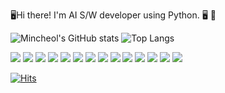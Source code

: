 
🖥️Hi there! I'm AI S/W developer using Python. 🖥️
🚆


![Mincheol's GitHub stats](https://github-readme-stats-git-addprogressrankicon-rickstaa.vercel.app/api?username=kimminchol1&hide_rank=true&line_height=20px)
![Top Langs](https://github-readme-stats.vercel.app/api/top-langs/?username=kimminchol1&layout=compact)


<img src="https://img.shields.io/badge/Python-3766AB?style=for-the-badge&logo=Python&logoColor=white"/>
<img src="https://img.shields.io/badge/Mysql-E6B91E?style=for-the-badge&logo=MySql&logoColor=black"/>
<img src="https://img.shields.io/badge/MariaDB-003545?style=for-the-badge&logo=MariaDB&logoColor=white"/>
<img src="https://img.shields.io/badge/FireBase-DD2C00?style=for-the-badge&logo=FireBase&logoColor=white">
<img src="https://img.shields.io/badge/Docker-2496ED?style=for-the-badge&logo=Docker&logoColor=white"/>

<img src="https://img.shields.io/badge/DJango-000000?style=for-the-badge&logo=DJango&logoColor=white">
<img src="https://img.shields.io/badge/Flask-000000?style=for-the-badge&logo=Flask&logoColor=white">
<img src="https://img.shields.io/badge/HTML5-E34F26?style=for-the-badge&logo=HTML5&logoColor=white">
<img src="https://img.shields.io/badge/CSS3-1572B6?style=for-the-badge&logo=CSS3&logoColor=white">
<img src="https://img.shields.io/badge/JavaScript-f7df1e?style=for-the-badge&logo=JavaScript&logoColor=white"/>
<img src="https://img.shields.io/badge/Android-3DDC84?style=for-the-badge&logo=Android&logoColor=white">
<img src="https://img.shields.io/badge/Anaconda-44A833?style=for-the-badge&logo=Anaconda&logoColor=white">
<img src="https://img.shields.io/badge/Linux-FCC624?style=for-the-badge&logo=Linux&logoColor=black">
<img src="https://img.shields.io/badge/Ubuntu-E95420?style=for-the-badge&logo=Ubuntu&logoColor=black">

[![Hits](https://hits.seeyoufarm.com/api/count/incr/badge.svg?url=https://github.com/kimminchol1/kimminchol1.git%2Fgjbae1212%2Fhit-counter&count_bg=%2379C83D&title_bg=%23555555&icon=&icon_color=%23E7E7E7&title=hits&edge_flat=false)](https://hits.seeyoufarm.com)
